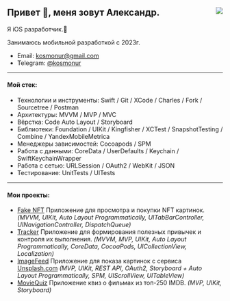 <html>
   <body>
      <h2> Привет 👋, меня зовут Александр. <a href="https://www.codewars.com/users/kosmonur"><img src="https://www.codewars.com/users/kosmonur/badges/micro" align="right"></a></h2
   </body>
</html
  
#### Я iOS разработчик.📱

Занимаюсь мобильной разработкой с 2023г. 

- Email: kosmonur@gmail.com
- Telegram: [@kosmonur](https://t.me/kosmonur)

---

#### Мой стек:
- Технологии и инструменты:  Swift / Git / XCode / Charles / Fork / Sourcetree / Postman 
- Архитектуры: MVVM / MVP / MVC
- Вёрстка: Code Auto Layout / Storyboard
- Библиотеки: Foundation / UIKit / Kingfisher / XCTest / SnapshotTesting / Combine / YandexMobileMetrica
- Менеджеры зависимостей: Cocoapods / SPM
- Работа с данными:   CoreData / UserDefaults / Keychain / SwiftKeychainWrapper
- Работа с сетью:   URLSession / OAuth2 / WebKit / JSON 
- Тестирование: UnitTests / UITests

---

#### Мои проекты:
- [Fake NFT](https://github.com/Kosmonur/iOS-FakeNFT-StarterProject-Public) Приложение для просмотра и покупки NFT картинок. *(MVVM, UIKit, Auto Layout Programmatically, UITabBarController, UINavigationController, DispatchQueue)*
- [Tracker](https://github.com/Kosmonur/Tracker) Приложение для формирования полезных привычек и контроля их выполнения. *(MVVM, MVP, UIKit, Auto Layout Programmatically, CoreData, CocoaPods, UICollectionView, Localization)*
- [ImageFeed](https://github.com/Kosmonur/ImageFeed-ios) Приложение для показа картинок с сервиса [Unsplash.com](https://unsplash.com/) *(MVP, UIKit, REST API, OAuth2, Storyboard + Auto Layout Programmatically, SPM, UIScrollView, UITableView)*
- [MovieQuiz](https://github.com/Kosmonur/MovieQuiz-ios) Приложение квиз о фильмах из топ-250 IMDB. *(MVP, UIKit, Storyboard)*
